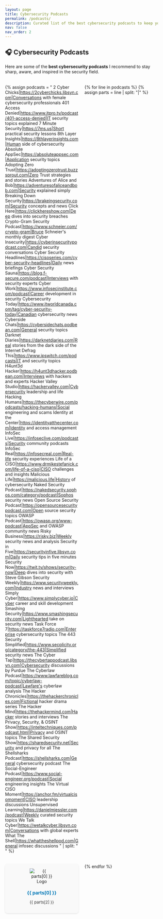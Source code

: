 ```yaml
---
layout: page
title: Cybersecurity Podcasts
permalink: /podcasts/
description: Curated list of the best cybersecurity podcasts to keep you informed and inspired.
nav: false
nav_order: 2
---
```


<style>
  .podcast-grid {
    display: grid;
    grid-template-columns: repeat(auto-fill, minmax(240px, 1fr));
    gap: 20px;
    margin-top: 20px;
  }

  .podcast-card {
    background: #f9f9f9;
    border-radius: 8px;
    padding: 15px;
    box-shadow: 0 2px 5px rgba(0,0,0,0.1);
    text-align: center;
    transition: transform 0.2s ease, box-shadow 0.2s ease;
  }

  .podcast-card:hover {
    transform: translateY(-5px);
    box-shadow: 0 6px 12px rgba(0,0,0,0.15);
  }

  .podcast-card img {
    max-width: 80px;
    margin-bottom: 10px;
  }

  .podcast-card h3 {
    margin: 10px 0 5px 0;
    font-size: 1.1em;
    color: #0077b6;
  }

  .podcast-card p {
    font-size: 0.95em;
    color: #333;
  }

  .podcast-card a {
    text-decoration: none;
    color: inherit;
  }
</style>

## 🎧 Cybersecurity Podcasts

Here are some of the **best cybersecurity podcasts** I recommend to stay sharp, aware, and inspired in the security field.

<div class="podcast-grid">

<!-- 🔽 Replace placeholder image URLs with actual podcast logos or your brand icons if desired -->

{% assign podcasts = "
2 Cyber Chicks|https://2cyberchicks.libsyn.com|Conversations with female cybersecurity professionals
401 Access Denied|https://www.itpro.tv/podcast/401-access-denied|IT security topics explained
7 Minute Security|https://7ms.us|Short practical security lessons
8th Layer Insights|https://8thlayerinsights.com|Human side of cybersecurity
Absolute AppSec|https://absoluteappsec.com|Application security topics
Adopting Zero Trust|https://adoptingzerotrust.buzzsprout.com|Zero Trust strategies and stories
Adventures of Alice and Bob|https://adventuresofaliceandbob.com|Security explained simply
Breaking Down Security|https://brakeingsecurity.com|Security concepts and news
Click Here|https://clickhereshow.com|Deep dives into security breaches
Crypto-Gram Security Podcast|https://www.schneier.com/crypto-gram|Bruce Schneier's monthly digest
Cyber Insecurity|https://cyberinsecuritypodcast.com|Candid security conversations
Cyber Security Headlines|https://cisoseries.com/cyber-security-headlines|Daily news briefings
Cyber Security Sauna|https://blog.f-secure.com/podcast|Interviews with security experts
Cyber Work|https://www.infosecinstitute.com/podcast|Career development in security
Cybersecurity Today|https://www.itworldcanada.com/tag/cyber-security-today|Canadian cybersecurity news
Cyberside Chats|https://cybersidechats.podbean.com|General security topics
Darknet Diaries|https://darknetdiaries.com|Real stories from the dark side of the Internet
Defrag This|https://www.ipswitch.com/podcasts|IT and security topics
H4unt3d Hacker|https://h4unt3dhacker.podbean.com|Interviews with hackers and experts
Hacker Valley Studio|https://hackervalley.com|Cybersecurity leadership and life
Hacking Humans|https://thecyberwire.com/podcasts/hacking-humans|Social engineering and scams
Identity at the Center|https://identityatthecenter.com|Identity and access management
InfoSec Live|https://infoseclive.com/podcasts|Security community podcasts
InfoSec Real|https://infosecreal.com|Real-life security experiences
Life of a CISO|https://www.drmikestefanick.com/life-of-a-ciso|CISO challenges and insights
Malicious Life|https://malicious.life|History of cybersecurity
Naked Security Podcast|https://nakedsecurity.sophos.com/category/podcast|Sophos security news
Open Source Security Podcast|https://opensourcesecuritypodcast.com|Open source security topics
OWASP Podcast|https://owasp.org/www-podcast|AppSec and OWASP community news
Risky Business|https://risky.biz|Weekly security news and analysis
Security in Five|https://securityinfive.libsyn.com|Daily security tips in five minutes
Security Now|https://twit.tv/shows/security-now|Deep dives into security with Steve Gibson
Security Weekly|https://www.securityweekly.com|Industry news and interviews
Simply Cyber|https://www.simplycyber.io|Cyber career and skill development
Smashing Security|https://www.smashingsecurity.com|Lighthearted take on security news
Task Force 7|https://taskforce7radio.com|Enterprise cybersecurity topics
The 443 Security Simplified|https://www.secplicity.org/category/the-443|Simplified security news
The Cyber Tap|https://thecybertappodcast.libsyn.com|Cybersecurity discussions by Purdue
The Cyberlaw Podcast|https://www.lawfareblog.com/topic/cyberlaw-podcast|Lawfare's cyberlaw analysis
The Hacker Chronicles|https://thehackerchronicles.com|Fictional hacker drama series
The Hacker Mind|https://thehackermind.com|Hacker stories and interviews
The Privacy, Security, & OSINT Show|https://inteltechniques.com/podcast.html|Privacy and OSINT topics
The Shared Security Show|https://sharedsecurity.net|Security and privacy for all
The Shellsharks Podcast|https://shellsharks.com|General cybersecurity podcast
The Social-Engineer Podcast|https://www.social-engineer.org/podcast|Social engineering insights
The Virtual CISO Moment|https://anchor.fm/virtualcisomoment|CISO leadership discussions
Unsupervised Learning|https://danielmiessler.com/podcast|Weekly curated security topics
We Talk Cyber|https://wetalkcyber.libsyn.com|Conversations with global experts
What The Shell|https://whattheshellpod.com|General infosec discussions
" | split: "
" %}

{% for line in podcasts %}
{% assign parts = line | split: "|" %}

  <div class="podcast-card">
    <a href="{{ parts[1] }}" target="_blank">
      <img src="https://via.placeholder.com/80?text=🎧" alt="{{ parts[0] }} Logo">
      <h3>{{ parts[0] }}</h3>
      <p>{{ parts[2] }}</p>
    </a>
  </div>
{% endfor %}

</div>
